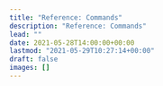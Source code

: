 ```yaml
---
title: "Reference: Commands"
description: "Reference: Commands"
lead: ""
date: 2021-05-28T14:00:00+00:00
lastmod: "2021-05-29T10:27:14+00:00"
draft: false
images: []
---
```


